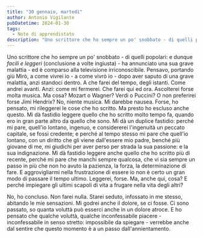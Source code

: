 ```yaml
---
title: "30 gennaio, martedì"
author: Antonio Vigilante
pubDatetime: 2024-01-30
tags: 
  - Note di apprendistato
description: "Uno scrittore che ho sempre un po' snobbato - di quelli popolari: e dunque facili e leggeri (conclusione a volte ingiusta) - ha annunciato una sua grave malattia - ed è comparso alla televisione irriconoscibile. Pensavo, portando giù Mirò, a come vivrei io - a come vivrò io - dopo aver saputo di una grave malattia, anzi standoci dentro. A che farei del tempo, degli istanti. Come andrei avanti. Anzi: come mi fermerei..."
---
```


Uno scrittore che ho sempre un po' snobbato - di quelli popolari: e dunque _facili e leggeri_ (conclusione a volte ingiusta) - ha annunciato una sua grave malattia - ed è comparso alla televisione irriconoscibile. Pensavo, portando giù Mirò, a come vivrei io - a come vivrò io - dopo aver saputo di una grave malattia, anzi standoci dentro. A che farei del tempo, degli istanti. Come andrei avanti. Anzi: come mi fermerei. Che farei qui ed ora. Ascolterei forse molta musica. Ma cosa? Mozart o Wagner? Verdi o Puccini? O non preferirei forse Jimi Hendrix? No, niente musica. Mi darebbe nausea. Forse, ho pensato, mi rileggerei le cose che ho scritto. Ma presto ho escluso anche questo. Mi dà fastidio leggere quello che ho scritto molto tempo fa, quando ero in gran parte altro da quello che sono. Mi dà un duplice fastidio: perché mi pare, quell'io lontano, ingenuo, e considererei l'ingenuità un peccato capitale, se fossi credente; e perché al tempo stesso mi pare che quell'io lontano, con un diritto che gli viene dall'essere mio padre, benché più giovane di me, mi giudichi per aver perso per strada la sua passione: e la sua indignazione. Mi dà fastidio leggere anche quello che ho scritto più di recente, perché mi pare che manchi sempre qualcosa, che vi sia sempre un passo in più che non ho avuto la pazienza, la forza, la determinazione di fare. E aggrovigliarmi nella frustrazione di essere io non è certo un gran modo di passare il tempo ultimo. Leggerei, forse. Ma, anche qui, cosa? E perché impiegare gli ultimi scapoli di vita a frugare nella vita degli altri?

No, ho concluso. Non farei nulla. Starei seduto, infossato in me stesso, abitando le mie sensazioni. Mi godrei anche il dolore, se ci fosse. Ci sono passato, so quanta voluttà può esserci anche in un dolore atroce. E ho pensato che qualche voluttà, qualche inconfessabile piacere - inconfessabile in senso stretto: impossibile da spiegare - verrebbe anche dal sentire che questo momento è a un passo dall'annientamento.
